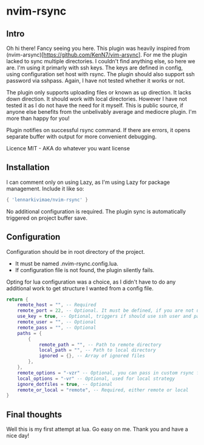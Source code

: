 # nvim-rsync

## Intro
Oh hi there! Fancy seeing you here. This plugin was heavily inspired from (nvim-arsync)[https://github.com/KenN7/vim-arsync].
For me the plugin lacked to sync multiple directories. I couldn't find anything else, so here we are. I'm using it primarly with ssh keys. The keys are defined in config, using configuration set host with rsync.
The plugin should also support ssh password via sshpass. Again, I have not tested whether it works or not.

The plugin only supports uploading files or known as up direction. It lacks down direction. It should work with local directories. However I have not tested it as I do not have the need for it myself. This is public source, if anyone else benefits from the unbelivably average and mediocre plugin. I'm more than happy for you!

Plugin notifies on successful rsync command. If there are errors, it opens separate buffer with output for more convenient debugging.

Licence MIT - AKA do whatever you want license

## Installation

I can comment only on using Lazy, as I'm using Lazy for package management. Include it like so:
```lua
{ 'lennarkivimae/nvim-rsync' }
```
No additional configuration is required. The plugin sync is automatically triggered on project buffer save.

## Configuration

Configuration should be in root directory of the project.
 - It must be named .nvim-rsync.config.lua.
 - If configuration file is not found, the plugin silently fails.

Opting for lua configuration was a choice, as I didn't have to do any additional work to get structure I wanted from a config file.

```lua
return {
    remote_host = "", -- Required
    remote_port = 22, -- Optional. It must be defined, if you are not using ssh config that specifies the port
    use_key = true, -- Optional, triggers if should use ssh user and password
    remote_user = "", -- Optional
    remote_pass = "", -- Optional
    paths = {
        {
            remote_path = "", -- Path to remote directory
            local_path = "", -- Path to local directory
            ignored = {}, -- Array of ignored files
        },
    },
    remote_options = "-vzr" -- Optional, you can pass in custom rsync flags.
    local_options = "-vr" -- Optional, used for local strategy
    ignore_dotfiles = true, -- Optional
    remote_or_local = "remote", -- Required, either remote or local
}
```

## Final thoughts
Well this is my first attempt at lua. Go easy on me. Thank you and have a nice day!

